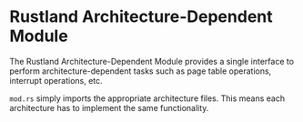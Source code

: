 Rustland Architecture-Dependent Module
======================================

The Rustland Architecture-Dependent Module provides a single interface to
perform architecture-dependent tasks such as page table operations, interrupt
operations, etc.

`mod.rs` simply imports the appropriate architecture files. This means each
architecture has to implement the same functionality.
